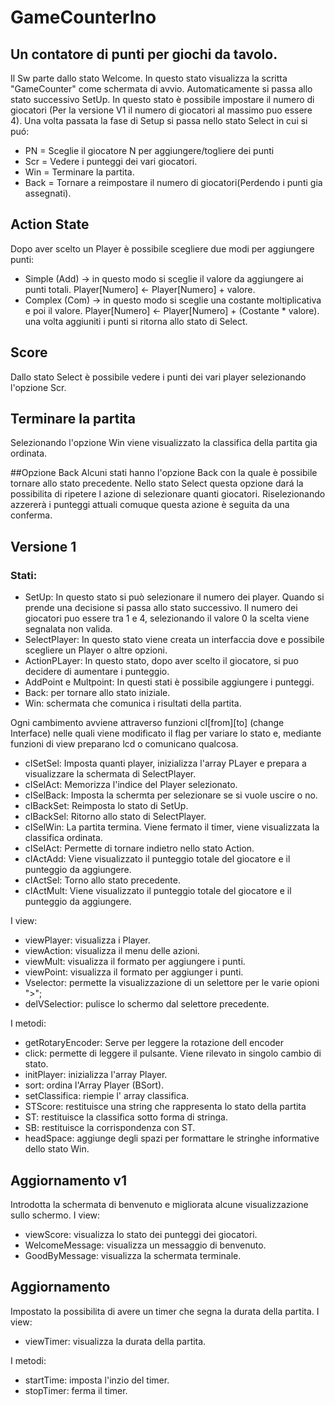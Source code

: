 # GameCounterIno
## Un contatore di punti per giochi da tavolo.
Il Sw parte dallo stato Welcome. In questo stato visualizza la scritta "GameCounter" come schermata di avvio. Automaticamente si passa allo stato successivo SetUp. In questo stato è possibile impostare il numero di giocatori (Per la versione V1 il numero di giocatori al massimo puo essere 4).
Una volta passata la fase di Setup si passa nello stato Select in cui si puó:
* PN = Sceglie il giocatore N per aggiungere/togliere dei punti
* Scr = Vedere i punteggi dei vari giocatori. 
* Win = Terminare la partita.
* Back = Tornare a reimpostare il numero di giocatori(Perdendo i punti gia assegnati).
 
 ## Action State
Dopo aver scelto un Player è possibile scegliere due modi per aggiungere punti:
* Simple (Add) -> in questo modo si sceglie il valore da aggiungere ai punti totali. Player[Numero] <- Player[Numero] + valore.
* Complex (Com) -> in questo modo si sceglie una costante moltiplicativa e poi il valore. Player[Numero] <- Player[Numero] + (Costante * valore).
una volta aggiuniti i punti si ritorna allo stato di Select.

## Score
Dallo stato Select è possibile vedere i punti dei vari player selezionando l'opzione Scr.

## Terminare la partita
Selezionando l'opzione Win viene visualizzato la classifica della partita gia ordinata.

##Opzione Back
Alcuni stati hanno l'opzione Back con la quale è possibile tornare allo stato precedente. Nello stato Select questa opzione dará la possibilita di ripetere l azione di selezionare quanti giocatori. Riselezionando azzererà i punteggi attuali comuque questa azione è seguita da una conferma.

## Versione 1
### Stati:
* SetUp: In questo stato si può selezionare il numero dei player. Quando si prende una decisione si passa allo stato successivo. Il numero dei giocatori puo essere tra 1 e 4, selezionando il valore 0 la scelta viene segnalata non valida.
* SelectPlayer: In questo stato viene creata un interfaccia dove e possibile scegliere un Player o altre opzioni.
* ActionPLayer: In questo stato, dopo aver scelto il giocatore, si puo decidere di aumentare i punteggio.
* AddPoint e Multpoint: In questi stati è possibile aggiungere i punteggi.
* Back: per tornare allo stato iniziale.
* Win: schermata che comunica i risultati della partita.

Ogni cambimento avviene attraverso funzioni cI[from][to] (change Interface) nelle quali viene modificato il flag per variare lo stato e, mediante funzioni di view preparano lcd o comunicano qualcosa.
* cISetSel: Imposta quanti player, inizializza l'array PLayer e prepara a visualizzare la schermata di SelectPlayer.
* cISelAct: Memorizza l'indice del Player selezionato.
* cISelBack: Imposta la schermta per selezionare se si vuole uscire o no.
* cIBackSet: Reimposta lo stato di SetUp.
* cIBackSel: Ritorno allo stato di SelectPlayer.
* cISelWin: La partita termina. Viene fermato il timer, viene visualizzata la classifica ordinata.
* cISelAct: Permette di tornare indietro nello stato Action.
* cIActAdd: Viene visualizzato il punteggio totale del giocatore e il punteggio da aggiungere.
* cIActSel: Torno allo stato precedente.
* cIActMult: Viene visualizzato il punteggio totale del giocatore e il punteggio da aggiungere.

I view:
* viewPlayer: visualizza i Player.
* viewAction: visualizza il menu delle azioni.
* viewMult: visualizza il formato per aggiungere i punti.
* viewPoint: visualizza il formato per aggiunger i punti.
* Vselector: permette la visualizzazione di un selettore per le varie opioni ">";
* delVSelectior: pulisce lo schermo dal selettore precedente.

I metodi:
* getRotaryEncoder: Serve per leggere la rotazione dell encoder
* click: permette di leggere il pulsante. Viene rilevato in singolo cambio di stato.
* initPlayer: inizializza l'array Player.
* sort: ordina l'Array Player (BSort).
* setClassifica: riempie l' array classifica.
* STScore: restituisce una string che rappresenta lo stato della partita
* ST: restituisce la classifica sotto forma di stringa.
* SB: restituisce la corrispondenza con ST.
* headSpace: aggiunge degli spazi per formattare le stringhe informative dello stato Win.


## Aggiornamento v1
Introdotta la schermata di benvenuto e migliorata alcune visualizzazione sullo schermo.
I view:
* viewScore: visualizza lo stato dei punteggi dei giocatori.
* WelcomeMessage: visualizza un messaggio di benvenuto.
* GoodByMessage: visualizza la schermata terminale.


##  Aggiornamento 
Impostato la possibilita di avere un timer che segna la durata della partita.
I view:
* viewTimer: visualizza la durata della partita.

I metodi:
* startTime: imposta l'inzio del timer.
* stopTimer: ferma il timer.
